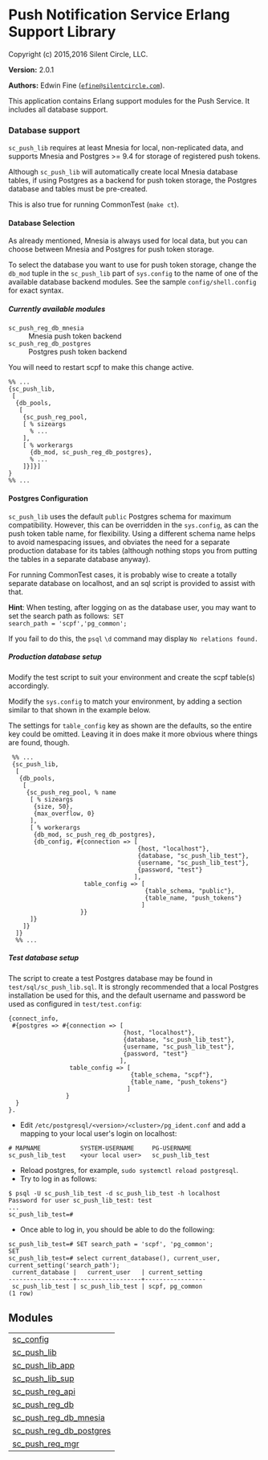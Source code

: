 

# Push Notification Service Erlang Support Library #

Copyright (c) 2015,2016 Silent Circle, LLC.

__Version:__ 2.0.1

__Authors:__ Edwin Fine ([`efine@silentcircle.com`](mailto:efine@silentcircle.com)).

This application contains Erlang support modules for the Push Service.
It includes all database support.


### <a name="Database_support">Database support</a> ###

`sc_push_lib` requires at least Mnesia for local, non-replicated
data, and supports Mnesia and Postgres >= 9.4 for storage of
registered push tokens.

Although `sc_push_lib` will automatically create local Mnesia
database tables, if using Postgres as a backend for push token
storage, the Postgres database and tables must be pre-created.

This is also true for running CommonTest (`make ct`).


#### <a name="Database_Selection">Database Selection</a> ####

As already mentioned, Mnesia is always used for local data, but you
can choose between Mnesia and Postgres for push token storage.

To select the database you want to use for push token storage,
change the `db_mod` tuple in the `sc_push_lib` part of `sys.config`
to the name of one of the available database backend modules. See
the sample `config/shell.config` for exact syntax.

<h5><a name="Currently_available_modules">Currently available modules</a></h5>



<dt><code>sc_push_reg_db_mnesia</code></dt>



<dd>Mnesia push token backend</dd>




<dt><code>sc_push_reg_db_postgres</code></dt>



<dd>Postgres push token backend</dd>



You will need to restart scpf to make this change active.

```
%% ...
{sc_push_lib,
 [
  {db_pools,
   [
    {sc_push_reg_pool,
    [ % sizeargs
      % ...
    ],
    [ % workerargs
      {db_mod, sc_push_reg_db_postgres},
      % ...
    ]}]}]
}
%% ...
```


#### <a name="Postgres_Configuration">Postgres Configuration</a> ####

`sc_push_lib` uses the default `public` Postgres schema for maximum
compatibility.  However, this can be overridden in the `sys.config`,
as can the push token table name, for flexibility. Using a different
schema name helps to avoid namespacing issues, and obviates the need
for a separate production database for its tables (although nothing
stops you from putting the tables in a separate database anyway).

For running CommonTest cases, it is probably wise to create a
totally separate database on localhost, and an sql script is
provided to assist with that.

**Hint**: When testing, after logging on as the database user, you
may want to set the search path as follows:<code>
SET search_path = &#39;scpf&#39;,&#39;pg_common&#39;;
</code>

If you fail to do this, the `psql` `\d` command may display
`No relations found.`

<h5><a name="Production_database_setup">Production database setup</a></h5>

Modify the test script to suit your environment and create the
scpf table(s) accordingly.

Modify the `sys.config` to match your environment, by adding
a section similar to that shown in the example below.

The settings for `table_config` key as shown are the defaults, so
the entire key could be omitted. Leaving it in does make it more
obvious where things are found, though.

```
 %% ...
 {sc_push_lib,
  [
   {db_pools,
    [
     {sc_push_reg_pool, % name
      [ % sizeargs
       {size, 50},
       {max_overflow, 0}
      ],
      [ % workerargs
       {db_mod, sc_push_reg_db_postgres},
       {db_config, #{connection => [
                                    {host, "localhost"},
                                    {database, "sc_push_lib_test"},
                                    {username, "sc_push_lib_test"},
                                    {password, "test"}
                                   ],
                     table_config => [
                                      {table_schema, "public"},
                                      {table_name, "push_tokens"}
                                     ]
                    }}
      ]}
    ]}
  ]}
  %% ...
```

<h5><a name="Test_database_setup">Test database setup</a></h5>

The script to create a test Postgres database may be found in
`test/sql/sc_push_lib.sql`. It is strongly recommended that
a local Postgres installation be used for this, and the default
username and password be used as configured in `test/test.config`:

```
{connect_info,
 #{postgres => #{connection => [
                                {host, "localhost"},
                                {database, "sc_push_lib_test"},
                                {username, "sc_push_lib_test"},
                                {password, "test"}
                               ],
                 table_config => [
                                  {table_schema, "scpf"},
                                  {table_name, "push_tokens"}
                                 ]
                }
  }
}.
```

* Edit `/etc/postgresql/<version>/<cluster>/pg_ident.conf` and add
a mapping to your local user's login on localhost:

```
# MAPNAME           SYSTEM-USERNAME     PG-USERNAME
sc_push_lib_test    <your local user>   sc_push_lib_test
```

* Reload postgres, for example, `sudo systemctl reload
postgresql`.
* Try to log in as follows:

```
$ psql -U sc_push_lib_test -d sc_push_lib_test -h localhost
Password for user sc_push_lib_test: test
...
sc_push_lib_test=#
```


* Once able to log in, you should be able to do the following:

```
sc_push_lib_test=# SET search_path = 'scpf', 'pg_common';
SET
sc_push_lib_test=# select current_database(), current_user, current_setting('search_path');
 current_database |   current_user   | current_setting
------------------+------------------+-----------------
 sc_push_lib_test | sc_push_lib_test | scpf, pg_common
(1 row)
```





## Modules ##


<table width="100%" border="0" summary="list of modules">
<tr><td><a href="sc_config.md" class="module">sc_config</a></td></tr>
<tr><td><a href="sc_push_lib.md" class="module">sc_push_lib</a></td></tr>
<tr><td><a href="sc_push_lib_app.md" class="module">sc_push_lib_app</a></td></tr>
<tr><td><a href="sc_push_lib_sup.md" class="module">sc_push_lib_sup</a></td></tr>
<tr><td><a href="sc_push_reg_api.md" class="module">sc_push_reg_api</a></td></tr>
<tr><td><a href="sc_push_reg_db.md" class="module">sc_push_reg_db</a></td></tr>
<tr><td><a href="sc_push_reg_db_mnesia.md" class="module">sc_push_reg_db_mnesia</a></td></tr>
<tr><td><a href="sc_push_reg_db_postgres.md" class="module">sc_push_reg_db_postgres</a></td></tr>
<tr><td><a href="sc_push_req_mgr.md" class="module">sc_push_req_mgr</a></td></tr></table>

